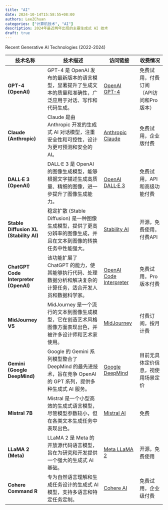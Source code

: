 ```yaml
---
title: "AI"
date: 2024-10-14T15:58:55+08:00
authors: LeeZChuan
categories: ["计算机技术", "AI"]
description: 2024年最近两年出现的主要生成式 AI 技术
draft: true
---
```



Recent Generative AI Technologies (2022-2024)

| 技术名称 | 技术描述 | 访问链接 | 收费情况 |
| -------- | -------- | -------- | -------- |
| **GPT-4 (OpenAI)** | GPT-4 是 OpenAI 发布的最新版本的语言模型，显著提升了生成文本的质量和准确性，广泛应用于对话、写作和代码生成。 | [OpenAI GPT-4](https://openai.com/gpt-4) | 免费试用，付费订阅（API访问和Pro版本） |
| **Claude (Anthropic)** | Claude 是由 Anthropic 开发的生成式 AI 对话模型，注重安全性和可控性，设计为更可预测和安全的 AI。 | [Anthropic Claude](https://www.anthropic.com/) | 免费试用，企业版付费 |
| **DALL·E 3 (OpenAI)** | DALL·E 3 是 OpenAI 的图像生成模型，能够根据文字描述生成高质量、精细的图像，进一步提升了图像生成能力。 | [OpenAI DALL·E 3](https://openai.com/dall-e-3) | 免费试用，API 和高级功能付费 |
| **Stable Diffusion XL (Stability AI)** | 稳定扩散 (Stable Diffusion) 是一种图像生成模型，提供了更高分辨率的图像生成，并且在文本到图像的转换任务中性能强大。 | [Stability AI](https://stability.ai/stable-diffusion) | 开源，免费使用，付费API |
| **ChatGPT Code Interpreter (OpenAI)** | 该功能扩展了 ChatGPT 的能力，使其能够执行代码、处理数据分析和解决复杂的计算任务，适合开发人员和数据科学家。 | [OpenAI Code Interpreter](https://openai.com/chatgpt) | 免费试用，Pro版本付费 |
| **MidJourney V5** | MidJourney 是一个流行的文本到图像生成模型，它在创造艺术风格图像方面表现出色，并被许多设计师和艺术家使用。 | [MidJourney](https://www.midjourney.com/) | 付费订阅，按月计费 |
| **Gemini (Google DeepMind)** | Google 的 Gemini 系列模型整合了 DeepMind 的最先进技术，旨在竞争 OpenAI 的 GPT 系列，提供多种生成式 AI 服务。 | [Google DeepMind](https://www.deepmind.com/research) | 目前无具体定价信息，视使用场景定价 |
| **Mistral 7B** | Mistral 是一个小型高效的生成式语言模型，尽管模型参数较小，但在各类文本生成任务中表现出色。 | [Mistral AI](https://mistral.ai/) | 免费 |
| **LLaMA 2 (Meta)** | LLaMA 2 是 Meta 的开放源代码语言模型，旨在为研究和开发提供一个强大的生成式 AI 基础。 | [Meta LLaMA 2](https://ai.meta.com/llama/) | 开源，免费使用 |
| **Cohere Command R** | 专为自然语言理解和生成任务设计的生成式 AI 模型，支持多语言和特定任务定制。 | [Cohere AI](https://cohere.com/) | 免费试用，企业级付费 |